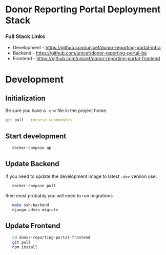 Donor Reporting Portal Deployment Stack
============================================


### Full Stack Links

  - Development - https://github.com/unicef/donor-reporting-portal-infra
  - Backend - https://github.com/unicef/donor-reporting-portal-be
  - Frontend - https://github.com/unicef/donor-reporting-portal-frontend
  


Development
============================================


Initialization
------------------------------

Be sure you have a `.env` file in the project home.

```bash
git pull --recurse-submodules
```
 

Start development
------------------------------

```bash
   docker-compose up
```


Update Backend
-----------------------------
If you need to update the development image to latest `:dev` version use:

```bash
   docker-compose pull
```

then most probably you will need to run migrations

```bash
   make ssh-backend
   django-admin migrate
```

Update Frontend
-----------------------------
```bash
   cd donor-reporting-portal-frontend
   git pull
   npm install
```
